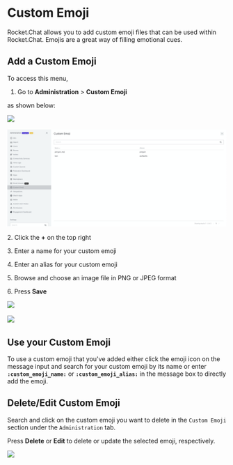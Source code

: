 # Custom Emoji

Rocket.Chat allows you to add custom emoji files that can be used within Rocket.Chat. Emojis are a great way of filling emotional cues.

## Add a Custom Emoji

To access this menu,

1. Go to **Administration** > **Custom Emoji**

as shown below:

![](<../../../.gitbook/assets/2021-11-20\_23-29-48 (1) (1) (1) (1) (12) (24).png>)

![](<../../../.gitbook/assets/image (393).png>)

2\. Click the **+** on the top right

3\. Enter a name for your custom emoji

4\. Enter an alias for your custom emoji

5\. Browse and choose an image file in PNG or JPEG format

6\. Press **Save**

![](../../../.gitbook/assets/2021-11-22\_22-15-23.png)

![](../../../.gitbook/assets/2021-11-22\_22-18-53.png)

## Use your Custom Emoji

To use a custom emoji that you've added either click the emoji icon on the message input and search for your custom emoji by its name or enter **`:custom_emoji_name:`** or **`:custom_emoji_alias:`** in the message box to directly add the emoji.

## Delete/Edit Custom Emoji

Search and click on the custom emoji you want to delete in the `Custom Emoji` section under the `Administration` tab.

Press **Delete** or **Edit** to delete or update the selected emoji, respectively.

![](../../../.gitbook/assets/2021-11-22\_22-18-28.png)
